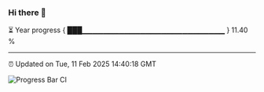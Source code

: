 ### Hi there 👋

⏳ Year progress { ███▁▁▁▁▁▁▁▁▁▁▁▁▁▁▁▁▁▁▁▁▁▁▁▁▁▁▁ } 11.40 %

---

⏰ Updated on Tue, 11 Feb 2025 14:40:18 GMT

![Progress Bar CI](https://github.com/IshwaranRudhara/GIT-ACTION/workflows/Progress%20Bar%20CI/badge.svg)
